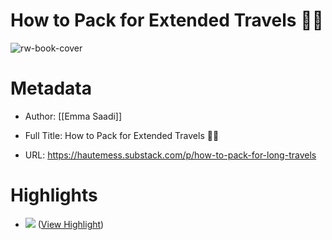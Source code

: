 # How to Pack for Extended Travels 🧳🛫

![rw-book-cover](https://substackcdn.com/image/fetch/w_1200,h_600,c_fill,f_jpg,q_auto:good,fl_progressive:steep,g_auto/https%3A%2F%2Fsubstack-post-media.s3.amazonaws.com%2Fpublic%2Fimages%2Fa4486c45-ed11-4fcb-99c8-08fe23697b01_993x1390.jpeg)

# Metadata
- Author: [[Emma Saadi]]
- Full Title: How to Pack for Extended Travels 🧳🛫

- URL: https://hautemess.substack.com/p/how-to-pack-for-long-travels

# Highlights
- ![](https://substackcdn.com/image/fetch/w_474,c_limit,f_auto,q_auto:good,fl_progressive:steep/https%3A%2F%2Fsubstack-post-media.s3.amazonaws.com%2Fpublic%2Fimages%2F3b0ac5fd-8ff8-4fbf-8547-7f25217735a4_564x564.jpeg) ([View Highlight](https://read.readwise.io/read/01htc8x4evfpbb5edspvgws9nz))
